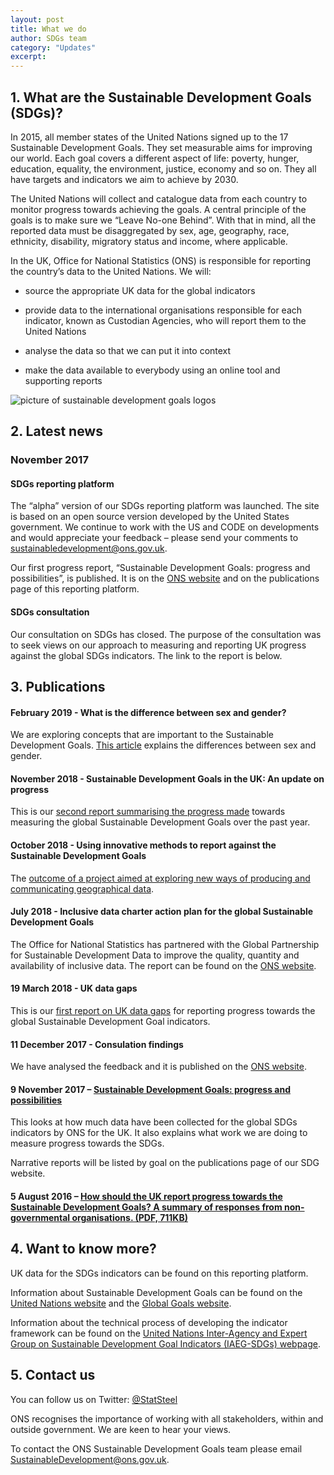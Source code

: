 ```yaml
---
layout: post
title: What we do
author: SDGs team
category: "Updates"
excerpt: 
---
```


## 1. What are the Sustainable Development Goals (SDGs)?
In 2015, all member states of the United Nations signed up to the 17 Sustainable Development Goals. They set measurable aims for improving our world. Each goal covers a different aspect of life: poverty, hunger, education, equality, the environment, justice, economy and so on. They all have targets and indicators we aim to achieve by 2030.

The United Nations will collect and catalogue data from each country to monitor progress towards achieving the goals. A central principle of the goals is to make sure we “Leave No-one Behind”. With that in mind, all the reported data must be disaggregated by sex, age, geography, race, ethnicity, disability, migratory status and income, where applicable.

In the UK, Office for National Statistics (ONS) is responsible for reporting the country’s data to the United Nations. We will:

* source the appropriate UK data for the global indicators

* provide data to the international organisations responsible for each indicator, known as Custodian Agencies, who will report them to the United Nations

* analyse the data so that we can put it into context

* make the data available to everybody using an online tool and supporting reports

<img src="https://onsdigital.github.io/sdg-indicators/public/sdgs.png" alt="picture of sustainable development goals logos">

## 2. Latest news
### November 2017
#### SDGs reporting platform
The “alpha” version of our SDGs reporting platform was launched. The site is based on an open source version developed by the United States government. We continue to work with the US and CODE on developments and would appreciate your feedback – please send your comments to sustainabledevelopment@ons.gov.uk.

Our first progress report, “Sustainable Development Goals: progress and possibilities”, is published. It is on the [ONS website](https://www.ons.gov.uk/economy/environmentalaccounts/articles/sustainabledevelopmentgoalstakingstockprogressandpossibilities/november2017) and on the publications page of this reporting platform.

#### SDGs consultation
Our consultation on SDGs has closed. The purpose of the consultation was to seek views on our approach to measuring and reporting UK progress against the global SDGs indicators. The link to the report is below.

## 3. Publications

#### February 2019 - What is the difference between sex and gender?
We are exploring concepts that are important to the Sustainable Development Goals. [This article](https://www.ons.gov.uk/economy/environmentalaccounts/articles/whatisthedifferencebetweensexandgender/2019-02-21) explains the differences between sex and gender.

#### November 2018 - Sustainable Development Goals in the UK: An update on progress
This is our [second report summarising the progress made](https://www.ons.gov.uk/economy/environmentalaccounts/articles/sustainabledevelopmentgoalstakingstockprogressandpossibilities/november2018) towards measuring the global Sustainable Development Goals over the past year.

#### October 2018 - Using innovative methods to report against the Sustainable Development Goals
The [outcome of a project aimed at exploring new ways of producing and communicating geographical data](https://www.ons.gov.uk/economy/environmentalaccounts/articles/usinginnovativemethodstoreportagainstthesustainabledevelopmentgoals/2018-10-22).

#### July 2018 - Inclusive data charter action plan for the global Sustainable Development Goals
The Office for National Statistics has partnered with the Global Partnership for Sustainable Development Data to improve the quality, quantity and availability of inclusive data. The report can be found on the [ONS website](https://www.ons.gov.uk/economy/environmentalaccounts/methodologies/inclusivedatacharteractionplanfortheglobalsustainabledevelopmentgoals).

#### 19 March 2018 - UK data gaps
This is our [first report on UK data gaps](https://www.ons.gov.uk/economy/environmentalaccounts/articles/ukdatagapsinclusivedataactionplantowardstheglobalsustainabledevelopmentgoalindicators/2018-03-19) for reporting progress towards the global Sustainable Development Goal indicators.

#### 11 December 2017 - Consulation findings
We have analysed the feedback and it is published on the [ONS website](https://consultations.ons.gov.uk/sustainable-development-goals/ons-approach-to-measuring-reporting-sdgs-in-the-uk/).

#### 9 November 2017 – [Sustainable Development Goals: progress and possibilities](https://www.ons.gov.uk/economy/environmentalaccounts/articles/sustainabledevelopmentgoalstakingstockprogressandpossibilities/november2017)
This looks at how much data have been collected for the global SDGs indicators by ONS for the UK. It also explains what work we are doing to measure progress towards the SDGs.

Narrative reports will be listed by goal on the publications page of our SDG website.

#### 5 August 2016 – [How should the UK report progress towards the Sustainable Development Goals? A summary of responses from non-governmental organisations. (PDF, 711KB)](https://www.ons.gov.uk/file?uri=/aboutus/whatwedo/programmesandprojects/sustainabledevelopmentgoals/howshouldtheukreportprogresstowardsthesustainabledevelopmentgoals.pdf)

## 4. Want to know more?
UK data for the SDGs indicators can be found on this reporting platform.

Information about Sustainable Development Goals can be found on the [United Nations website](http://www.un.org/sustainabledevelopment/sustainable-development-goals/) and the [Global Goals website](http://www.globalgoals.org/).

Information about the technical process of developing the indicator framework can be found on the [United Nations Inter-Agency and Expert Group on Sustainable Development Goal Indicators (IAEG-SDGs) webpage](https://unstats.un.org/sdgs/iaeg-sdgs/).


## 5. Contact us
You can follow us on Twitter: [@StatSteel](https://twitter.com/StatSteel)

ONS recognises the importance of working with all stakeholders, within and outside government. We are keen to hear your views.

To contact the ONS Sustainable Development Goals team please email [SustainableDevelopment@ons.gov.uk](mailto:SustainableDevelopment@ons.gov.uk).
